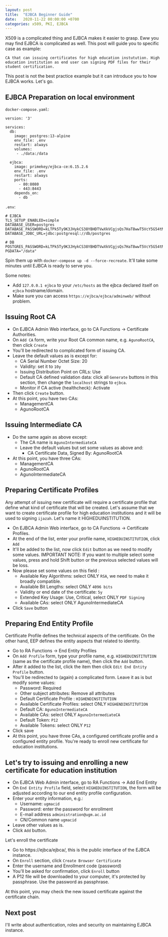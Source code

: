 ```yaml
---
layout: post
title:  "EJBCA Beginner Guide"
date:   2020-11-22 00:00:00 +0700
categories: x509, PKI, EJBCA
---
```


X509 is a complicated thing and EJBCA makes it easier to grasp. Eww you may find EJBCA is complicated as well. This post will guide you to specific case as example: 

```
CA that can issuing certificates for high education instutution. High education institution as end user can signing PDF files for their student certification.
```

This post is not the best practice example but it can introduce you to how EJBCA works. Let's go.

## EJBCA Preparation on local environment

`docker-compose.yaml`:
```
version: '3'

services:
  db:
    image: postgres:13-alpine
    env_file: .env
    restart: always
    volumes:
     - ./data:/data

  ejbca:
    image: primekey/ejbca-ce:6.15.2.6
    env_file: .env
    restart: always
    ports:
      - 80:8080
      - 443:8443
    depends_on:
      - db
```

`.env`:
```
# EJBCA
TLS_SETUP_ENABLED=simple
DATABASE_USER=postgres
DATABASE_PASSWORD=kLTPk5Ty9K3JHykCS38YBHDTVwXkVCgjsQs7HaT8wwT5VcY5G54tMbSNt6uCEztM
DATABASE_JDBC_URL=jdbc:postgresql://db/postgres

# DB
POSTGRES_PASSWORD=kLTPk5Ty9K3JHykCS38YBHDTVwXkVCgjsQs7HaT8wwT5VcY5G54tMbSNt6uCEztM
PGDATA="/data"
```

Spin them up with `docker-compose up -d --force-recreate`. It'll take some minutes until EJBCA is ready to serve you.

Some notes:
- Add `127.0.0.1 ejbca` to your `/etc/hosts` as the ejbca declared itself on `ejbca` hostname/domain.
- Make sure you can access `https://ejbca/ejbca/adminweb/` without problem.

## Issuing Root CA

- On EJBCA Admin Web interface, go to CA Functions -> Certificate Authorities.
- On `Add CA` form, write your Root CA common name, e.g. `AgunoRootCA`, then click `Create`
- You'll be redirected to complicated form of issuing CA.
- Leave the default values as is except for:
  - CA Serial Number Octet Size: 20
  - Validity: set it to `10y`
  - Issuing Distribution Point on CRLs: Use
  - Default CA defined validation data: click all `Generate` buttons in this section, then change  the `localhost` strings to `ejbca`.
  - Monitor if CA active (healthcheck): Activate
- Then click `Create` button.
- At this point, you have two CAs:
  - ManagementCA
  - AgunoRootCA
  
## Issuing Intermediate CA
- Do the same again as above except:
  - The CA name is `AgunoIntermediateCA`
  - Leave the default values but set some values as above and:
    - CA Certificate Data, Signed By: AgunoRootCA
- At this point, you have three CAs:
  - ManagementCA
  - AgunoRootCA
  - AgunoIntermediateCA
  
## Preparing Certificate Profiles

Any attempt of issuing new certificate will require a certificate profile that define what kind of certificate that will be created. Let's assume that we want to create certificate profile for high education institutions and it will be used to signing `ijazah`. Let's name it HIGHEDUINSTITUTION. 

- On EJBCA Admin Web interface, go to CA Functions -> Certificate Profiles.
- At the end of the list, enter your profile name, `HIGHEDUINSTITUTION`, click `Add`
- It'll be added to the list, now click `Edit` button as we need to modify some values. IMPORTANT NOTE: If you want to multiple select some values, press and hold Shift button or the previous selected values will be loss. 
- Now please set some values on this field :
  - Available Key Algorithms: select ONLY `RSA`, we need to make it broadly compatible.
  - Available Bit Lengths: select ONLY `4096 bits`
  - Validity or end date of the certificate: `5y`
  - Extended Key Usage: Use, Critical, select ONLY `PDF Signing`
  - Available CAs: select ONLY AgunoIntermediateCA
- Click `Save` button

## Preparing End Entity Profile

Certificate Profile defines the technical aspects of the certificate. On the other hand, EEP defines the entity aspects that related to identity.

- Go to RA Functions -> End Entity Profiles
- On `Add Profile` form, type your profile name, e.g. `HIGHEDUINSTITUTION` (same as the certificate profile name), then click the `Add` button.
- After it added to the list, click the item then click `Edit End Entity Profile` button.
- You'll be redirected to (again) a complicated form. Leave it as is but modify some values:
  - Password: Required
  - Other subject attributes: Remove all attributes
  - Default Certificate Profile : `HIGHENDINSTITUTION`
  - Available Certificate Profiles: select ONLY `HIGHENDINSTITUTION`
  - Default CA: `AgunoIntermediateCA`
  - Available CAs: select ONLY `AgunoIntermediateCA`
  - Default Token: `P12`
  - Available Tokens: select ONLY `P12`
- Click save
- At this point, you have three CAs, a configured certificate profile and a configured entity profile. You're ready to enroll new certificate for education institutions.

## Let's try to issuing and enrolling a new certificate for education institution

- On EJBCA Web Admin interface, go to RA Functions -> Add End Entity
- On `End Entity Profile` field, select `HIGHEDUINSTITUTION`, the form will be adjusted according to our end entity profile configuration.
- Enter your entity information, e.g.:
  - Username: `ugmacid`
  - Password: enter the password for enrollment
  - E-mail address `administration@ugm.ac.id`
  - CN/Common name `ugmacid`
- Leave other values as is.
- Click `Add` button.

Let's enroll the certificate

- Go to https://ejbca/ejbca/, this is the public interface of the EJBCA instance.
- On `Enroll` section, click `Create Browser Certificate`
- Enter the username and Enrollment code (password)
- You'll be asked for confirmation, click `Enroll` button
- A P12 file will be downloaded to your computer, it's protected by passphrase. Use the password as passphrase.

At this point, you may check the new issued certificate against the certificate chain.

## Next post

I'll write about authentication, roles and security on maintaining EJBCA instance.
